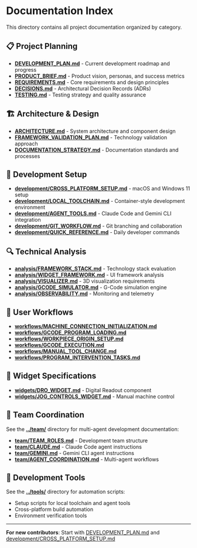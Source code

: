 # Documentation Index

This directory contains all project documentation organized by category.

## 📋 **Project Planning**
- [**DEVELOPMENT_PLAN.md**](DEVELOPMENT_PLAN.md) - Current development roadmap and progress
- [**PRODUCT_BRIEF.md**](PRODUCT_BRIEF.md) - Product vision, personas, and success metrics
- [**REQUIREMENTS.md**](REQUIREMENTS.md) - Core requirements and design principles
- [**DECISIONS.md**](DECISIONS.md) - Architectural Decision Records (ADRs)
- [**TESTING.md**](TESTING.md) - Testing strategy and quality assurance

## 🏗️ **Architecture & Design**
- [**ARCHITECTURE.md**](ARCHITECTURE.md) - System architecture and component design
- [**FRAMEWORK_VALIDATION_PLAN.md**](FRAMEWORK_VALIDATION_PLAN.md) - Technology validation approach
- [**DOCUMENTATION_STRATEGY.md**](DOCUMENTATION_STRATEGY.md) - Documentation standards and processes

## 🔧 **Development Setup**
- [**development/CROSS_PLATFORM_SETUP.md**](development/CROSS_PLATFORM_SETUP.md) - macOS and Windows 11 setup
- [**development/LOCAL_TOOLCHAIN.md**](development/LOCAL_TOOLCHAIN.md) - Container-style development environment
- [**development/AGENT_TOOLS.md**](development/AGENT_TOOLS.md) - Claude Code and Gemini CLI integration
- [**development/GIT_WORKFLOW.md**](development/GIT_WORKFLOW.md) - Git branching and collaboration
- [**development/QUICK_REFERENCE.md**](development/QUICK_REFERENCE.md) - Daily developer commands

## 🔍 **Technical Analysis**
- [**analysis/FRAMEWORK_STACK.md**](analysis/FRAMEWORK_STACK.md) - Technology stack evaluation
- [**analysis/WIDGET_FRAMEWORK.md**](analysis/WIDGET_FRAMEWORK.md) - UI framework analysis
- [**analysis/VISUALIZER.md**](analysis/VISUALIZER.md) - 3D visualization requirements
- [**analysis/GCODE_SIMULATOR.md**](analysis/GCODE_SIMULATOR.md) - G-Code simulation engine
- [**analysis/OBSERVABILITY.md**](analysis/OBSERVABILITY.md) - Monitoring and telemetry

## 🎯 **User Workflows**
- [**workflows/MACHINE_CONNECTION_INITIALIZATION.md**](workflows/MACHINE_CONNECTION_INITIALIZATION.md)
- [**workflows/GCODE_PROGRAM_LOADING.md**](workflows/GCODE_PROGRAM_LOADING.md)
- [**workflows/WORKPIECE_ORIGIN_SETUP.md**](workflows/WORKPIECE_ORIGIN_SETUP.md)
- [**workflows/GCODE_EXECUTION.md**](workflows/GCODE_EXECUTION.md)
- [**workflows/MANUAL_TOOL_CHANGE.md**](workflows/MANUAL_TOOL_CHANGE.md)
- [**workflows/PROGRAM_INTERVENTION_TASKS.md**](workflows/PROGRAM_INTERVENTION_TASKS.md)

## 🧩 **Widget Specifications**
- [**widgets/DRO_WIDGET.md**](widgets/DRO_WIDGET.md) - Digital Readout component
- [**widgets/JOG_CONTROLS_WIDGET.md**](widgets/JOG_CONTROLS_WIDGET.md) - Manual machine control

## 🤖 **Team Coordination**
See the [**../team/**](../team/) directory for multi-agent development documentation:
- [**team/TEAM_ROLES.md**](../team/TEAM_ROLES.md) - Development team structure
- [**team/CLAUDE.md**](../team/CLAUDE.md) - Claude Code agent instructions
- [**team/GEMINI.md**](../team/GEMINI.md) - Gemini CLI agent instructions
- [**team/AGENT_COORDINATION.md**](../team/AGENT_COORDINATION.md) - Multi-agent workflows

## 🔧 **Development Tools**
See the [**../tools/**](../tools/) directory for automation scripts:
- Setup scripts for local toolchain and agent tools
- Cross-platform build automation
- Environment verification tools

---

**For new contributors**: Start with [DEVELOPMENT_PLAN.md](DEVELOPMENT_PLAN.md) and [development/CROSS_PLATFORM_SETUP.md](development/CROSS_PLATFORM_SETUP.md)